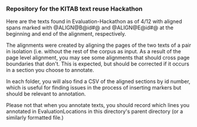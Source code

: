 ### Repository for the KITAB text reuse Hackathon

Here are the texts found in Evaluation-Hackathon as of 4/12 with aligned spans marked with @ALIGN@B@id#@ and @ALIGN@E@id#@ at the beginning and end of the alignment, respectively.

The alignments were created by aligning the pages of the two texts of a pair in isolation (i.e. without the rest of the corpus as input. As a result of the page level alignment, you may see some alignments that should cross page boundaries that don't. This is expected, but should be corrected if it occurs in a section you choose to annotate.

In each folder, you will also find a CSV of the aligned sections by id number, which is useful for finding issues in the process of inserting markers but should be relevant to annotation.

Please not that when you annotate texts, you should record which lines you annotated in EvaluationLocations in this directory's parent directory (or a similarly formatted file.)